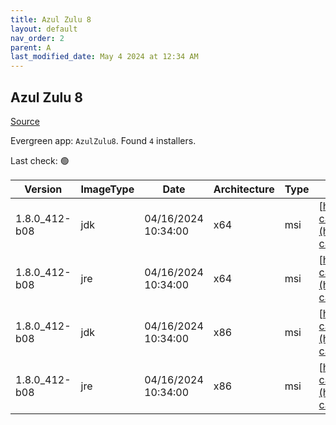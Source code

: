 ```yaml
---
title: Azul Zulu 8
layout: default
nav_order: 2
parent: A
last_modified_date: May 4 2024 at 12:34 AM
---
```


## Azul Zulu 8

[Source](https://www.azul.com/downloads/#zulu)

Evergreen app: `AzulZulu8`. Found `4` installers.

Last check: 🟢

| Version       | ImageType | Date                | Architecture | Type | URI                                                                                                                                              |
| ------------- | --------- | ------------------- | ------------ | ---- | ------------------------------------------------------------------------------------------------------------------------------------------------ |
| 1.8.0_412-b08 | jdk       | 04/16/2024 10:34:00 | x64          | msi  | [https://cdn.azul.com/zulu/bin/zulu8.78.0.19-ca-jdk8.0.412-win_x64.msi](https://cdn.azul.com/zulu/bin/zulu8.78.0.19-ca-jdk8.0.412-win_x64.msi)   |
| 1.8.0_412-b08 | jre       | 04/16/2024 10:34:00 | x64          | msi  | [https://cdn.azul.com/zulu/bin/zulu8.78.0.19-ca-jre8.0.412-win_x64.msi](https://cdn.azul.com/zulu/bin/zulu8.78.0.19-ca-jre8.0.412-win_x64.msi)   |
| 1.8.0_412-b08 | jdk       | 04/16/2024 10:34:00 | x86          | msi  | [https://cdn.azul.com/zulu/bin/zulu8.78.0.19-ca-jdk8.0.412-win_i686.msi](https://cdn.azul.com/zulu/bin/zulu8.78.0.19-ca-jdk8.0.412-win_i686.msi) |
| 1.8.0_412-b08 | jre       | 04/16/2024 10:34:00 | x86          | msi  | [https://cdn.azul.com/zulu/bin/zulu8.78.0.19-ca-jre8.0.412-win_i686.msi](https://cdn.azul.com/zulu/bin/zulu8.78.0.19-ca-jre8.0.412-win_i686.msi) |
